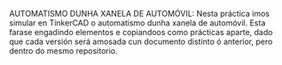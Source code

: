 AUTOMATISMO DUNHA XANELA DE AUTOMÓVIL:
Nesta práctica imos simular en TinkerCAD o automatismo dunha xanela de automóvil. Esta farase engadindo elementos e copiandoos como prácticas aparte, dado que cada versión será amosada cun documento distinto ó anterior, pero dentro do mesmo repositorio.
